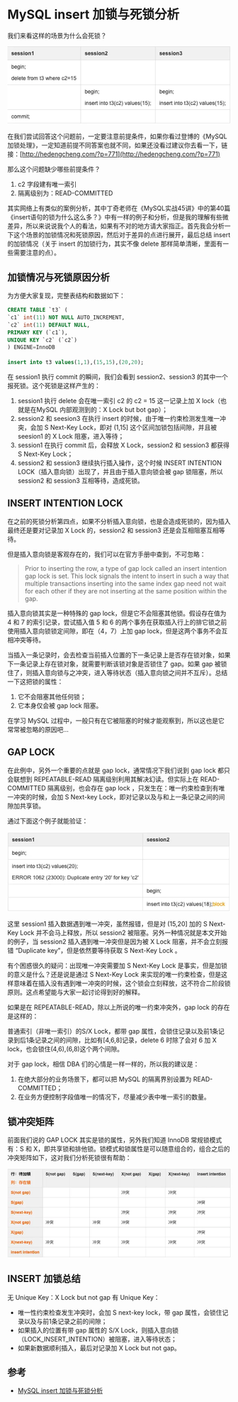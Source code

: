 # MySQL insert 加锁与死锁分析

我们来看这样的场景为什么会死锁？

![加锁与死锁分析](images/加锁与死锁分析1.webp)

在我们尝试回答这个问题前，一定要注意前提条件，如果你看过登博的《MySQL 加锁处理》，一定知道前提不同答案也就不同，如果还没看过建议你去看一下，链接：[http://hedengcheng.com/?p=771](http://hedengcheng.com/?p=771)

那么这个问题缺少哪些前提条件？

1. c2 字段建有唯一索引
2. 隔离级别为：READ-COMMITTED

其实网络上有类似的案例分析，其中丁奇老师在《MySQL实战45讲》中的第40篇《insert语句的锁为什么这么多？》中有一样的例子和分析，但是我的理解有些微差异，所以来说说我个人的看法，如果有不对的地方请大家指正。首先我会分析一下这个场景的加锁情况和死锁原因，然后对于差异的点进行展开，最后总结 insert 的加锁情况（关于 insert 的加锁行为，其实不像 delete 那样简单清晰，里面有一些需要注意的点）。

## 加锁情况与死锁原因分析

为方便大家复现，完整表结构和数据如下：

```sql
CREATE TABLE `t3` (
`c1` int(11) NOT NULL AUTO_INCREMENT,
`c2` int(11) DEFAULT NULL,
PRIMARY KEY (`c1`),
UNIQUE KEY `c2` (`c2`)
) ENGINE=InnoDB

insert into t3 values(1,1),(15,15),(20,20);
```

在 session1 执行 commit 的瞬间，我们会看到 session2、session3 的其中一个报死锁。这个死锁是这样产生的：

1. session1 执行 delete 会在唯一索引 c2 的 c2 = 15 这一记录上加 X lock（也就是在MySQL 内部观测到的：X Lock but bot gap）；
2. session2 和 seesion3 在执行 insert 的时候，由于唯一约束检测发生唯一冲突，会加 S Next-Key Lock，即对 (1,15] 这个区间加锁包括间隙，并且被 seesion1 的 X Lock 阻塞，进入等待；
3. session1 在执行 commit 后，会释放 X Lock，session2 和 session3 都获得 S Next-Key Lock；
4. session2 和 session3 继续执行插入操作，这个时候 INSERT INTENTION LOCK（插入意向锁）出现了，并且由于插入意向锁会被 gap 锁阻塞，所以 session2 和 session3 互相等待，造成死锁。

## INSERT INTENTION LOCK

在之前的死锁分析第四点，如果不分析插入意向锁，也是会造成死锁的，因为插入最终还是要对记录加 X Lock 的，session2 和 session3 还是会互相阻塞互相等待。

但是插入意向锁是客观存在的，我们可以在官方手册中查到，不可忽略：

> Prior to inserting the row, a type of gap lock called an insert intention gap lock is set. This lock signals the intent to insert in such a way that multiple transactions inserting into the same index gap need not wait for each other if they are not inserting at the same position within the gap.

插入意向锁其实是一种特殊的 gap lock，但是它不会阻塞其他锁。假设存在值为 4 和 7 的索引记录，尝试插入值 5 和 6 的两个事务在获取插入行上的排它锁之前使用插入意向锁锁定间隙，即在（4，7）上加 gap lock，但是这两个事务不会互相冲突等待。

当插入一条记录时，会去检查当前插入位置的下一条记录上是否存在锁对象，如果下一条记录上存在锁对象，就需要判断该锁对象是否锁住了 gap。如果 gap 被锁住了，则插入意向锁与之冲突，进入等待状态（插入意向锁之间并不互斥）。总结一下这把锁的属性：

1. 它不会阻塞其他任何锁；
2. 它本身仅会被 gap lock 阻塞。

在学习 MySQL 过程中，一般只有在它被阻塞的时候才能观察到，所以这也是它常常被忽略的原因吧...

## GAP LOCK

在此例中，另外一个重要的点就是 gap lock，通常情况下我们说到 gap lock 都只会联想到 REPEATABLE-READ 隔离级别利用其解决幻读。但实际上在 READ-COMMITTED 隔离级别，也会存在 gap lock ，只发生在：唯一约束检查到有唯一冲突的时候，会加 S Next-key Lock，即对记录以及与和上一条记录之间的间隙加共享锁。

通过下面这个例子就能验证：

![加锁与死锁分析2](images/加锁与死锁分析2.png)

这里 session1 插入数据遇到唯一冲突，虽然报错，但是对 (15,20] 加的 S Next-Key Lock 并不会马上释放，所以 session2 被阻塞。另外一种情况就是本文开始的例子，当 session2 插入遇到唯一冲突但是因为被 X Lock 阻塞，并不会立刻报错 “Duplicate key”，但是依然要等待获取 S Next-Key Lock 。

有个困惑很久的疑问：出现唯一冲突需要加 S Next-Key Lock 是事实，但是加锁的意义是什么？还是说是通过 S Next-Key Lock 来实现的唯一约束检查，但是这样意味着在插入没有遇到唯一冲突的时候，这个锁会立刻释放，这不符合二阶段锁原则。这点希望能与大家一起讨论得到好的解释。

如果是在 REPEATABLE-READ，除以上所说的唯一约束冲突外，gap lock 的存在是这样的：

普通索引（非唯一索引）的S/X Lock，都带 gap 属性，会锁住记录以及前1条记录到后1条记录之间的间隙，比如有[4,6,8]记录，delete 6 时除了会对 6 加 X lock，也会锁住(4,6),(6,8)这个两个间隙。

对于 gap lock，相信 DBA 们的心情是一样一样的，所以我的建议是：

1. 在绝大部分的业务场景下，都可以把 MySQL 的隔离界别设置为 READ-COMMITTED；
2. 在业务方便控制字段值唯一的情况下，尽量减少表中唯一索引的数量。

## 锁冲突矩阵

前面我们说的 GAP LOCK 其实是锁的属性，另外我们知道 InnoDB 常规锁模式有：S 和 X，即共享锁和排他锁。锁模式和锁属性是可以随意组合的，组合之后的冲突矩阵如下，这对我们分析死锁很有帮助：

![加锁与死锁分析3](images/加锁与死锁分析3.png)

## INSERT 加锁总结

无 Unique Key：X Lock but not gap
有 Unique Key：

- 唯一性约束检查发生冲突时，会加 S next-key lock，带 gap 属性，会锁住记录以及与前1条记录之前的间隙；
- 如果插入的位置有带 gap 属性的 S/X Lock，则插入意向锁（LOCK_INSERT_INTENTION）被阻塞，进入等待状态；
- 如果新数据顺利插入，最后对记录加 X Lock but not gap。

## 参考

- [MySQL insert 加锁与死锁分析](https://www.jianshu.com/p/db97a65294c0)
